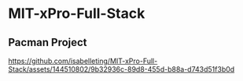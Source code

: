 # MIT-xPro-Full-Stack
<h2>Pacman Project</h2>


https://github.com/isabelleting/MIT-xPro-Full-Stack/assets/144510802/9b32936c-89d8-455d-b88a-d743d51f3b0d

